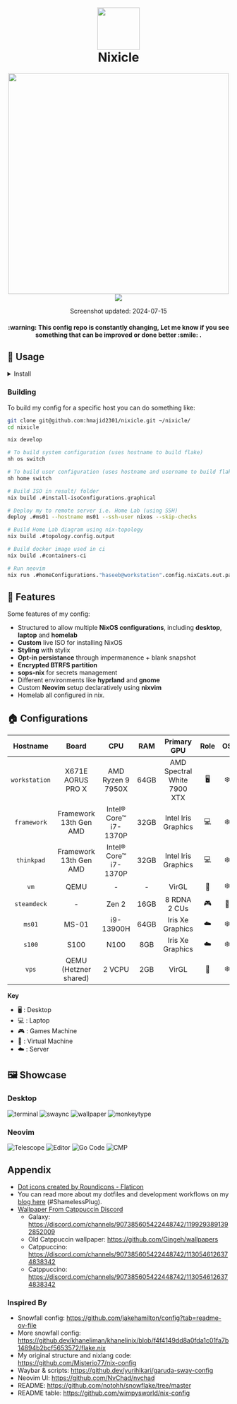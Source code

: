 <div align="center">
<h1>
<img width="96" src="./images/logo.png"></img> <br>
  Nixicle
</h1>
</h2><img src="https://raw.githubusercontent.com/catppuccin/catppuccin/main/assets/palette/macchiato.png" width="500" />
<img src="./images/terminal.png"></img>
<p>
  Screenshot updated: 2024-07-15
</p>
<h4>
  :warning: This config repo is constantly changing,
  Let me know if you see something that can be improved or done better :smile: .</h4>
</div>

## 💽 Usage

<details>
  <summary>Install</summary>

To install NixOS on any of my devices I now use [nixos-anywhere](https://github.com/nix-community/nixos-anywhere/blob/main/docs/howtos/no-os.md).
You will need to be able to SSH to the target machine from where this command will be run. Load nix installer ISO if
no OS on the device. You need to copy ssh keys onto the target machine
`mkdir -p ~/.ssh && curl https://github.com/hmajid2301.keys > ~/.ssh/authorized_keys` in my case I can copy them from GitHub.

```bash
git clone git@github.com:hmajid2301/nixicle.git ~/nixicle/
cd nixcile

nix develop

nixos-anywhere --flake '.#workstation' nixos@192.168.1.8 # Replace with your IP
```

After building it you can copy the ISO from the `result` folder to your USB.
Then run `nix_installer`, which will then ask you which host you would like to install.

</details>

### Building

To build my config for a specific host you can do something like:

```bash
git clone git@github.com:hmajid2301/nixicle.git ~/nixicle/
cd nixicle

nix develop

# To build system configuration (uses hostname to build flake)
nh os switch

# To build user configuration (uses hostname and username to build flake)
nh home switch

# Build ISO in result/ folder
nix build .#install-isoConfigurations.graphical

# Deploy my to remote server i.e. Home Lab (using SSH)
deploy .#ms01 --hostname ms01 --ssh-user nixos --skip-checks

# Build Home Lab diagram using nix-topology
nix build .#topology.config.output

# Build docker image used in ci
nix build .#containers-ci

# Run neovim
nix run .#homeConfigurations."haseeb@workstation".config.nixCats.out.packages.nixCats
```

## 🚀 Features

Some features of my config:

- Structured to allow multiple **NixOS configurations**, including **desktop**, **laptop** and **homelab**
- **Custom** live ISO for installing NixOS
- **Styling** with stylix
- **Opt-in persistance** through impermanence + blank snapshot
- **Encrypted BTRFS partition**
- **sops-nix** for secrets management
- Different environments like **hyprland** and **gnome**
- Custom **Neovim** setup declaratively using **nixvim**
- Homelab all configured in nix.

## 🏠 Configurations


|   Hostname                                   |            Board                                          |               CPU                                                   |  RAM          |         Primary GPU                                    |  Role | OS  | State |
| :---------:                                  | :-------------------------:                               | :----------------------------:                                      | :---:         | :-------------------------:                            |  :--: | :-: | :---: |
| `workstation`                                | X671E AORUS PRO X                                         | AMD Ryzen 9 7950X                                                   | 64GB          | AMD Spectral White 7900 XTX                            | 🖥️     | ❄️   | ✅    |
| `framework`                                  | Framework 13th Gen AMD                                    | Intel® Core™ i7-1370P                                               | 32GB          | Intel Iris Graphics                                    | 💻️    | ❄️   | ✅    |
| `thinkpad`                                  | Framework 13th Gen AMD                                    | Intel® Core™ i7-1370P                                               | 32GB          | Intel Iris Graphics                                    | 💻️    | ❄️   | ✅    |
| `vm`                                         | QEMU                                                      | -                                                                   | -             | VirGL                                                  |  🐄   | ❄️   | ✅    |
| `steamdeck`                                  | -                                                         | Zen 2                                                               | 16GB          | 8 RDNA 2 CUs                                           |  🎮️   | 🐧  | ✅    |
| `ms01`                                       |  MS-01                                                    |  i9-13900H                                                          | 64GB          | Iris Xe Graphics                                       |  ☁️    | ❄️   | ✅    |
| `s100`                                       |  S100                                                     |  N100                                                               | 8GB           | Iris Xe Graphics                                       |  ☁️    | ❄️   | ✅    |
| `vps`                                        | QEMU (Hetzner shared)                                     | 2 VCPU                                                              | 2GB           | VirGL                                                  |  🐄   | ❄️   | ✅    |

**Key**

- 🖥️ : Desktop
- 💻️ : Laptop
- 🎮️ : Games Machine
- 🐄 : Virtual Machine
- ☁️ : Server


## 🖼️ Showcase

### Desktop

![terminal](images/terminal.png)
![swaync](images/swaync.png)
![wallpaper](images/wallpaper.png)
![monkeytype](images/monkeytype.png)

### Neovim

![Telescope](images/nvim/telescope.png)
![Editor](images/nvim/editor.png)
![Go Code](images/nvim/go-code.png)
![CMP](images/nvim/cmp.png)

## Appendix

- <a href="https://www.flaticon.com/free-icons/dot" title="dot icons">Dot icons created by Roundicons - Flaticon</a>
-  You can read more about my dotfiles and development workflows on my [blog here](https://haseebmajid.dev/series/my-development-workflow/) (#ShamelessPlug).
- [Wallpaper From Catppuccin Discord](https://discord.com/channels/907385605422448742/1199293891392852009)
  - Galaxy: https://discord.com/channels/907385605422448742/1199293891392852009
  - Old Catppuccin wallpaper: https://github.com/Gingeh/wallpapers
  - Catppuccino: https://discord.com/channels/907385605422448742/1130546126374838342
  - Catppuccino: https://discord.com/channels/907385605422448742/1130546126374838342

### Inspired By

- Snowfall config: https://github.com/jakehamilton/config?tab=readme-ov-file
- More snowfall config: https://github.dev/khaneliman/khanelinix/blob/f4f4149dd8a0fda1c01fa7b14894b2bcf5653572/flake.nix
- My original structure and nixlang code: https://github.com/Misterio77/nix-config
- Waybar & scripts: https://github.dev/yurihikari/garuda-sway-config
- Neovim UI: https://github.com/NvChad/nvchad
- README: https://github.com/notohh/snowflake/tree/master
- README table: https://github.com/wimpysworld/nix-config
